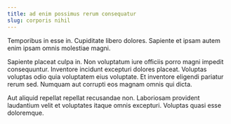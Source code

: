 ```yaml
---
title: ad enim possimus rerum consequatur
slug: corporis nihil
---
```


Temporibus in esse in. Cupiditate libero dolores. Sapiente et ipsam autem enim ipsam omnis molestiae magni.

Sapiente placeat culpa in. Non voluptatum iure officiis porro magni impedit consequuntur. Inventore incidunt excepturi dolores placeat. Voluptas voluptas odio quia voluptatem eius voluptate. Et inventore eligendi pariatur rerum sed. Numquam aut corrupti eos magnam omnis qui dicta.

Aut aliquid repellat repellat recusandae non. Laboriosam provident laudantium velit et voluptates itaque omnis excepturi. Voluptas quasi esse doloremque.
